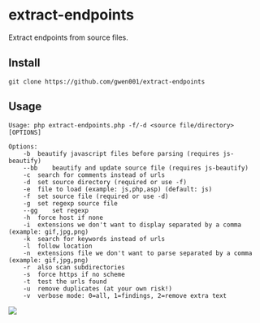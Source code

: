 # extract-endpoints

Extract endpoints from source files.

## Install

```
git clone https://github.com/gwen001/extract-endpoints
```

## Usage

```
Usage: php extract-endpoints.php -f/-d <source file/directory> [OPTIONS]

Options:
	-b	beautify javascript files before parsing (requires js-beautify)
	--bb	beautify and update source file (requires js-beautify)
	-c	search for comments instead of urls
	-d	set source directory (required or use -f)
	-e	file to load (example: js,php,asp) (default: js)
	-f	set source file (required or use -d)
	-g	set regexp source file
	--gg	set regexp
	-h	force host if none
	-i	extensions we don't want to display separated by a comma (example: gif,jpg,png)
	-k	search for keywords instead of urls
	-l	follow location
	-n	extensions file we don't want to parse separated by a comma (example: gif,jpg,png)
	-r	also scan subdirectories
	-s	force https if no scheme
	-t	test the urls found
	-u	remove duplicates (at your own risk!)
	-v	verbose mode: 0=all, 1=findings, 2=remove extra text
```

<img src="https://raw.githubusercontent.com/gwen001/extract-endpoints/main/preview.png" />
